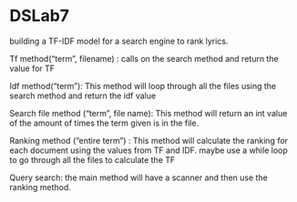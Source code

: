 # DSLab7
building a TF-IDF model for a search engine to rank lyrics.



Tf method(“term”, filename) :  calls on the search method and return the value for TF

Idf method(“term”):
This method will loop through all the files using the search method and return the idf value

Search file method (“term”, file name): 
This method will return an int value of the amount of times the term given is in the file.

Ranking method (“entire term”) : This method will calculate the ranking for each document using the values from TF and IDF. maybe use a while loop to go through all the files to calculate the TF

Query search: the main method will have a scanner and then use the ranking method.


